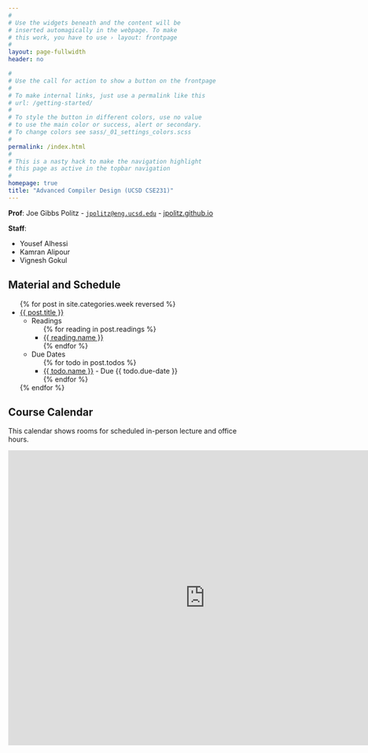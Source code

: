 ```yaml
---
#
# Use the widgets beneath and the content will be
# inserted automagically in the webpage. To make
# this work, you have to use › layout: frontpage
#
layout: page-fullwidth
header: no

#
# Use the call for action to show a button on the frontpage
#
# To make internal links, just use a permalink like this
# url: /getting-started/
#
# To style the button in different colors, use no value
# to use the main color or success, alert or secondary.
# To change colors see sass/_01_settings_colors.scss
#
permalink: /index.html
#
# This is a nasty hack to make the navigation highlight
# this page as active in the topbar navigation
#
homepage: true
title: "Advanced Compiler Design (UCSD CSE231)"
---
```


**Prof**: Joe Gibbs Politz - <code>jpolitz@eng.ucsd.edu</code> -  [jpolitz.github.io](https://jpolitz.github.io)

**Staff**:

- Yousef Alhessi
- Kamran Alipour
- Vignesh Gokul

## Material and Schedule

<ul class="material">
    {% for post in site.categories.week reversed %}
    <li class="{% if post.current %}current{% else %}gray{% endif %}">
    <a href="{{ site.url }}{{ site.baseurl }}{{ post.url }}">{{ post.title }}</a>
    <ul>
    <li>Readings
    <ul>
      {% for reading in post.readings %}
      <li><a href="{{ reading.url }}">{{ reading.name }}</a></li>
      {% endfor %}
    </ul>
    </li>
    <li>Due Dates
    <ul>
      {% for todo in post.todos %}
      <li><a href="{{ todo.url }}">{{ todo.name }}</a> - Due {{ todo.due-date }}</li>
      {% endfor %}
    </ul>
    </li>
    </ul>
    </li>
    {% endfor %}
</ul>

## Course Calendar

This calendar shows rooms for scheduled in-person lecture and office hours.

<iframe src="https://calendar.google.com/calendar/embed?src=c_7e2gtpsag8juqtr68d7khv0940%40group.calendar.google.com&ctz=America%2FLos_Angeles" style="border: 0" width="800" height="600" frameborder="0" scrolling="no"></iframe>
